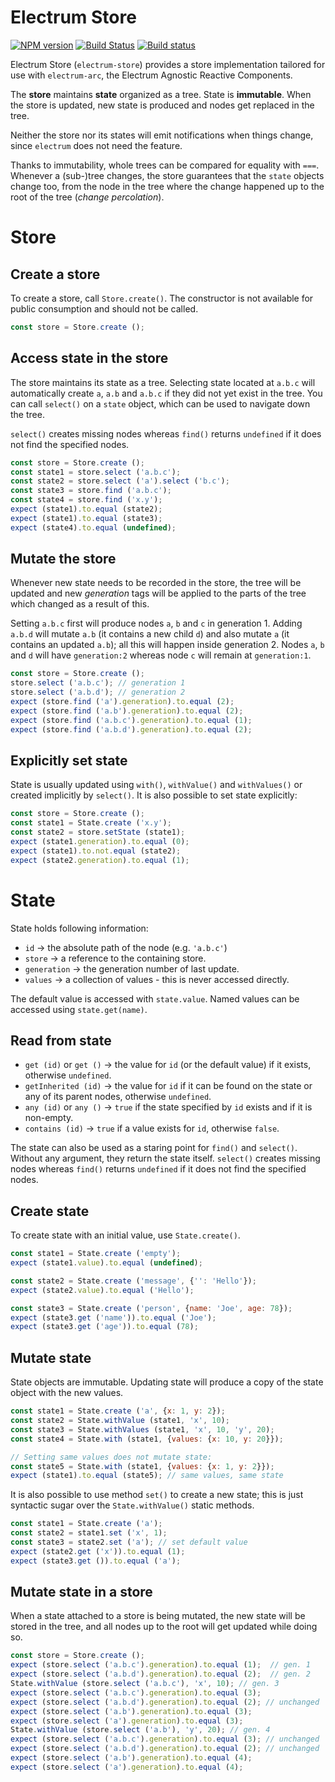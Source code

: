 # Electrum Store

[![NPM version](https://img.shields.io/npm/v/electrum-store.svg)](https://www.npmjs.com/package/electrum-store)
[![Build Status](https://travis-ci.org/epsitec-sa/electrum-store.svg?branch=master)](https://travis-ci.org/epsitec-sa/electrum-store)
[![Build status](https://ci.appveyor.com/api/projects/status/21n8c0j8aexkwg8e?svg=true)](https://ci.appveyor.com/project/epsitec/electrum-store)

Electrum Store (`electrum-store`) provides a store implementation tailored
for use with `electrum-arc`, the Electrum Agnostic Reactive Components.

The **store** maintains **state** organized as a tree. State is
**immutable**. When the store is updated, new state is produced and
nodes get replaced in the tree.

Neither the store nor its states will emit notifications when things
change, since `electrum` does not need the feature.

Thanks to immutability, whole trees can be compared for equality
with `===`. Whenever a (sub-)tree changes, the store guarantees that
the `state` objects change too, from the node in the tree where the
change happened up to the root of the tree (_change percolation_).

# Store
## Create a store

To create a store, call `Store.create()`. The constructor is not available
for public consumption and should not be called.

```javascript
const store = Store.create ();
```

## Access state in the store

The store maintains its state as a tree. Selecting state located at `a.b.c`
will automatically create `a`, `a.b` and `a.b.c` if they did not yet exist
in the tree. You can call `select()` on a `state` object, which can be used
to navigate down the tree.

`select()` creates missing nodes whereas `find()` returns `undefined` if
it does not find the specified nodes.

```javascript
const store = Store.create ();
const state1 = store.select ('a.b.c');
const state2 = store.select ('a').select ('b.c');
const state3 = store.find ('a.b.c');
const state4 = store.find ('x.y');
expect (state1).to.equal (state2);
expect (state1).to.equal (state3);
expect (state4).to.equal (undefined);
```

## Mutate the store

Whenever new state needs to be recorded in the store, the tree will be
updated and new _generation_ tags will be applied to the parts of the
tree which changed as a result of this.

Setting `a.b.c` first will produce nodes `a`, `b` and `c` in generation 1.
Adding `a.b.d` will mutate `a.b` (it contains a new child `d`) and
also mutate `a` (it contains an updated `a.b`); all this will happen
inside generation 2. Nodes `a`, `b` and `d` will have `generation:2`
whereas node `c` will remain at `generation:1`.

```javascript
const store = Store.create ();
store.select ('a.b.c'); // generation 1
store.select ('a.b.d'); // generation 2
expect (store.find ('a').generation).to.equal (2);
expect (store.find ('a.b').generation).to.equal (2);
expect (store.find ('a.b.c').generation).to.equal (1);
expect (store.find ('a.b.d').generation).to.equal (2);
```

## Explicitly set state

State is usually updated using `with()`, `withValue()` and `withValues()`
or created implicitly by `select()`. It is also possible to set state
explicitly:

```javascript
const store = Store.create ();
const state1 = State.create ('x.y');
const state2 = store.setState (state1);
expect (state1.generation).to.equal (0);
expect (state1).to.not.equal (state2);
expect (state2.generation).to.equal (1);
```

# State

State holds following information:

* `id` &rarr; the absolute path of the node (e.g. `'a.b.c'`)
* `store` &rarr; a reference to the containing store.
* `generation` &rarr; the generation number of last update.
* `values` &rarr; a collection of values - this is never accessed directly.

The default value is accessed with `state.value`. Named values can be
accessed using `state.get(name)`.

## Read from state

* `get (id)` or `get ()` &rarr; the value for `id` (or the default value) if it
  exists, otherwise `undefined`.
* `getInherited (id)` &rarr; the value for `id` if it can be found on the state
  or any of its parent nodes, otherwise `undefined`.
* `any (id)` or `any ()` &rarr; `true` if the state specified by `id` exists
  and if it is non-empty.
* `contains (id)` &rarr; `true` if a value exists for `id`, otherwise `false`.

The state can also be used as a staring point for `find()` and `select()`.
Without any argument, they return the state itself.
`select()` creates missing nodes whereas `find()` returns `undefined` if
it does not find the specified nodes.

## Create state

To create state with an initial value, use `State.create()`.

```javascript
const state1 = State.create ('empty');
expect (state1.value).to.equal (undefined);

const state2 = State.create ('message', {'': 'Hello'});
expect (state2.value).to.equal ('Hello');

const state3 = State.create ('person', {name: 'Joe', age: 78});
expect (state3.get ('name')).to.equal ('Joe');
expect (state3.get ('age')).to.equal (78);
```

## Mutate state

State objects are immutable. Updating state will produce a copy of
the state object with the new values.

```javascript
const state1 = State.create ('a', {x: 1, y: 2});
const state2 = State.withValue (state1, 'x', 10);
const state3 = State.withValues (state1, 'x', 10, 'y', 20);
const state4 = State.with (state1, {values: {x: 10, y: 20}});

// Setting same values does not mutate state:
const state5 = State.with (state1, {values: {x: 1, y: 2}});
expect (state1).to.equal (state5); // same values, same state
```

It is also possible to use method `set()` to create a new state;
this is just syntactic sugar over the `State.withValue()` static
methods.

```javascript
const state1 = State.create ('a');
const state2 = state1.set ('x', 1);
const state3 = state2.set ('a'); // set default value
expect (state2.get ('x')).to.equal (1);
expect (state3.get ()).to.equal ('a');
```

## Mutate state in a store

When a state attached to a store is being mutated, the new state will
be stored in the tree, and all nodes up to the root will get updated
while doing so.

```javascript
const store = Store.create ();
expect (store.select ('a.b.c').generation).to.equal (1);  // gen. 1
expect (store.select ('a.b.d').generation).to.equal (2);  // gen. 2
State.withValue (store.select ('a.b.c'), 'x', 10); // gen. 3
expect (store.select ('a.b.c').generation).to.equal (3);
expect (store.select ('a.b.d').generation).to.equal (2); // unchanged
expect (store.select ('a.b').generation).to.equal (3);
expect (store.select ('a').generation).to.equal (3);
State.withValue (store.select ('a.b'), 'y', 20); // gen. 4
expect (store.select ('a.b.c').generation).to.equal (3); // unchanged
expect (store.select ('a.b.d').generation).to.equal (2); // unchanged
expect (store.select ('a.b').generation).to.equal (4);
expect (store.select ('a').generation).to.equal (4);
```
